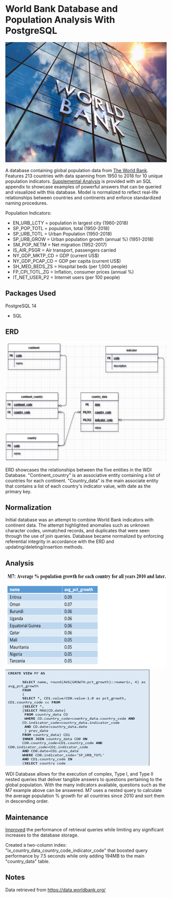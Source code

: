 # World Bank Database and Population Analysis With PostgreSQL

<img src="Screenshots/World_Bank.jpeg.jpg" width="650" height="375" />

A database containing global population data from [The World Bank](https://data.worldbank.org/). Features 213 countries with data spanning 
from 1950 to 2018 for 10 unique population indicators. [Supplemental Analysis](population_queries.pdf) is provided with an SQL appendix to showcase examples 
of powerful answers that can be queried and visualized with this database. Model is normalized to reflect real-life relationships between
countries and continents and enforce standardized naming procedures. 

Population Indicators:
- EN_URB_LCTY = population in largest city (1960-2018)
- SP_POP_TOTL = population, total (1950-2018)
- SP_URB_TOTL = Urban Population (1950-2018)
- SP_URB_GROW = Urban population growth (annual %) (1951-2018)
- SM_POP_NETM = Net migration (1952-2017)
- IS_AIR_PSGR = Air transport, passengers carried
- NY_GDP_MKTP_CD = GDP (current US$)
- NY_GDP_PCAP_CD = GDP per capita (current US$)
- SH_MED_BEDS_ZS = Hospital beds (per 1,000 people)
- FP_CPI_TOTL_ZG = Inflation, consumer prices (annual %)
- IT_NET_USER_P2 = Internet users (per 100 people)



## Packages Used
PostgreSQL 14
- SQL

## ERD
<img src="Screenshots/Final ERD.PNG" width="650" height="375" />

ERD showcases the relationships between the five entities in the WDI Database. "Continent_country" is
an associative entity containing a list of countries for each continent. "Country_data" is the main
associate entity that contains a list of each country's indicator value, with date as the 
primary key. 

## Normalization 

Initial database was an attempt to combine World Bank indicators with continent data. The attempt highlighted
anomalies such as unknown character codes, unmatched records, and duplicates that were seen through the use
of join queries. Database became normalized by enforcing referential integrity in accordance with
the ERD and updating/deleting/insertion methods. 

## Analysis
<img src="Screenshots/m7_view.png" width="550" height="300" />
<img src="Screenshots/m7_sql.png" width="450" height="300" />

WDI Database allows for the execution of complex, Type I, and Type II nested queries that deliver
tangible answers to questions pertaining to the global population. With the many indicators available,
questions such as the M7 example above can be answered. M7 uses a nested query to calculate the average
population % growth for all countries since 2010 and sort them in descending order.

## Maintenance

[Improved](Maintenance/wdi_db_maintenance.sql) the performance of retrieval queries while limiting any significant increases
to the database storage. 

Created a two-column index: "ix_country_data_country_code_indicator_code" that boosted query performance by 7.5 seconds while 
only adding 194MB to the main "country_data" table.

## Notes
Data retrieved from https://data.worldbank.org/

